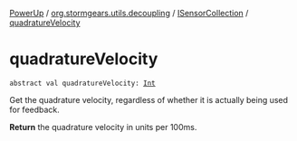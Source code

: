[PowerUp](../../index.md) / [org.stormgears.utils.decoupling](../index.md) / [ISensorCollection](index.md) / [quadratureVelocity](./quadrature-velocity.md)

# quadratureVelocity

`abstract val quadratureVelocity: `[`Int`](https://kotlinlang.org/api/latest/jvm/stdlib/kotlin/-int/index.html)

Get the quadrature velocity, regardless of whether
it is actually being used for feedback.

**Return**
the quadrature velocity in units per 100ms.

